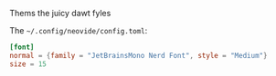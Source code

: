 Thems the juicy dawt fyles

The `~/.config/neovide/config.toml`:
```toml
[font]
normal = {family = "JetBrainsMono Nerd Font", style = "Medium"}
size = 15
```
